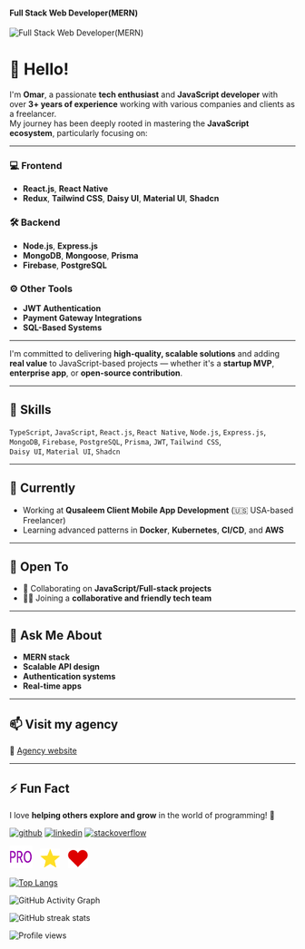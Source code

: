 #### Full Stack Web Developer(MERN)
![Full Stack Web Developer(MERN)](https://i.ibb.co/KbPJBxX/github.png)

# 👋 Hello!

I'm **Omar**, a passionate **tech enthusiast** and **JavaScript developer** with over **3+ years of experience** working with various companies and clients as a freelancer.  
My journey has been deeply rooted in mastering the **JavaScript ecosystem**, particularly focusing on:

---

### 💻 Frontend
- **React.js**, **React Native**
- **Redux**, **Tailwind CSS**, **Daisy UI**, **Material UI**, **Shadcn**

### 🛠️ Backend
- **Node.js**, **Express.js**
- **MongoDB**, **Mongoose**, **Prisma**
- **Firebase**, **PostgreSQL**

### ⚙️ Other Tools
- **JWT Authentication**
- **Payment Gateway Integrations**
- **SQL-Based Systems**

---

I'm committed to delivering **high-quality, scalable solutions** and adding **real value** to JavaScript-based projects — whether it's a **startup MVP**, **enterprise app**, or **open-source contribution**.

---

## 🔧 Skills

`TypeScript`, `JavaScript`, `React.js`, `React Native`, `Node.js`, `Express.js`,  
`MongoDB`, `Firebase`, `PostgreSQL`, `Prisma`, `JWT`, `Tailwind CSS`,  
`Daisy UI`, `Material UI`, `Shadcn`

---

## 🚀 Currently

- Working at **Qusaleem Client Mobile App Development** (🇺🇸 USA-based Freelancer)  
- Learning advanced patterns in **Docker**, **Kubernetes**, **CI/CD**, and **AWS**

---

## 🤝 Open To

- 🤝 Collaborating on **JavaScript/Full-stack projects**  
- 👨‍💻 Joining a **collaborative and friendly tech team**

---

## 💬 Ask Me About

- **MERN stack**
- **Scalable API design**
- **Authentication systems**
- **Real-time apps**

---

## 📫 Visit my agency

📩 [Agency website](https://www.techsphere64.com/)

---

## ⚡ Fun Fact

I love **helping others explore and grow** in the world of programming! 🌱



[<img src='https://cdn.jsdelivr.net/npm/simple-icons@3.0.1/icons/github.svg' alt='github' height='40'>](https://github.com/https://github.com/omarfarukesham)  [<img src='https://cdn.jsdelivr.net/npm/simple-icons@3.0.1/icons/linkedin.svg' alt='linkedin' height='40'>](https://www.linkedin.com/in/https://www.linkedin.com/in/omar-faruk-934176240//)  [<img src='https://cdn.jsdelivr.net/npm/simple-icons@3.0.1/icons/stackoverflow.svg' alt='stackoverflow' height='40'>](https://stackoverflow.com/users/https://stackoverflow.com/users/5261469/omarfaruk)  

<a href='https://github.com/pricing'><img src='https://raw.githubusercontent.com/acervenky/animated-github-badges/master/assets/pro.gif' width='40' height='40'></a> <a href='https://stars.github.com/'><img src='https://raw.githubusercontent.com/acervenky/animated-github-badges/master/assets/starbadge.gif' width='35' height='35'></a> <a href='https://docs.github.com/en/github/supporting-the-open-source-community-with-github-sponsors'><img src='https://raw.githubusercontent.com/acervenky/animated-github-badges/master/assets/sponsorbadge.gif' width='35' height='35'></a> 

[![Top Langs](https://github-readme-stats.vercel.app/api/top-langs/?username=omarfarukesham)](https://github.com/anuraghazra/github-readme-stats)

![GitHub Activity Graph](https://activity-graph.herokuapp.com/graph?username=omarfarukesham)  

![GitHub streak stats](https://github-readme-streak-stats.herokuapp.com/?user=omarfarukesham)  

![Profile views](https://gpvc.arturio.dev/omarfarukesham)  

